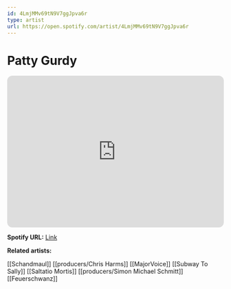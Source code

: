 ```yaml
---
id: 4LmjMMv69tN9V7ggJpva6r
type: artist
url: https://open.spotify.com/artist/4LmjMMv69tN9V7ggJpva6r
---
```

# Patty Gurdy

<iframe style="border-radius:12px" src="https://open.spotify.com/embed/artist/4LmjMMv69tN9V7ggJpva6r" width="100%" height="352" frameBorder="0" allowfullscreen="" allow="autoplay; clipboard-write; encrypted-media; fullscreen; picture-in-picture" loading="lazy"></iframe>

**Spotify URL:** [Link](https://open.spotify.com/artist/4LmjMMv69tN9V7ggJpva6r)

**Related artists:**

[[Schandmaul]]
[[producers/Chris Harms]]
[[MajorVoice]]
[[Subway To Sally]]
[[Saltatio Mortis]]
[[producers/Simon Michael Schmitt]]
[[Feuerschwanz]]
